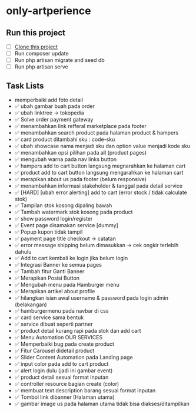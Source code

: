 # only-artperience

## Run this project

- [ ] [Clone this project](https://gitlab.com/devribudi/only-artperience.git)
- [ ] Run composer update
- [ ] Run php artisan migrate and seed db
- [ ] Run php artisan serve

## Task Lists

- memperbaiki add foto detail
- ✅ ubah gambar buah pada order
- ✅ ubah linktree -> tokopedia
- ✅ Solve order payment gateway
- ✅ menambahkan link refferal marketplace pada footer
- ✅ menambahkan search product pada halaman product & hampers
- ✅ card product ditambahi sku : code-sku
- ✅ ubah showcase nama menjadi sku dan option value menjadi kode sku
- ✅ menambahkan opsi pilihan pada all (product pages)
- ✅ mengubah warna pada nav links button
- ✅ hampers add to cart button langsung megnarahkan ke halaman cart
- ✅ product add to cart button langsung mengarahkan ke halaman cart
- ✅ merapikan about us pada footer (belum responsive)
- ✅ menambahkan informasi stakeholder & tanggal pada detail service
- ✅ [HARD] [ubah error alerting] add to cart (error stock / tidak calculate stok)
- ✅ ⁠Tampilan stok kosong dipaling bawah
- ✅ ⁠Tambah watermark stok kosong pada product
- ✅ show password login/register
- ✅ Event page disamakan service [dummy]
- ✅ ⁠Popup kupon tidak tampil
- ✅ payment page title checkout -> catatan
- ✅ error message shipping belum dimasukkan -> cek ongkir terlebih dahulu
- ✅ Add to cart kembali ke login jika belum login
- ✅ Integrasi Banner ke semua pages
- ✅ Tambah fitur Ganti Banner
- ✅ Merapikan Posisi Button
- ✅ Mengubah menu pada Hamburger menu
- ✅ Merapikan artikel about profile
- ✅ hilangkan isian awal username & password pada login admin (belakangan)
- ✅ hamburgermenu pada navbar di css
- ✅ card service sama bentuk
- ✅ service dibuat seperti partner
- ✅ product detail kurang rapi pada stok dan add cart
- ✅ Menu Automation OUR SERVICES
- ✅ Memperbaiki bug pada create product
- ✅ Fitur Carousel didetail product
- ✅ Slider Content Automation pada Landing page
- ✅ input color pada add to cart product
- ✅ alert login dulu (jadi ini gambar event)
- ✅ product detail sesuai format inputan
- ✅ controller resource bagian create (color)
- ✅ membuat text description barang sesuai format inputan
- ✅ Tombol link dibanner (Halaman utama)
- ✅ gambar image us pada halaman utama tidak bisa diakses/ditampilkan
